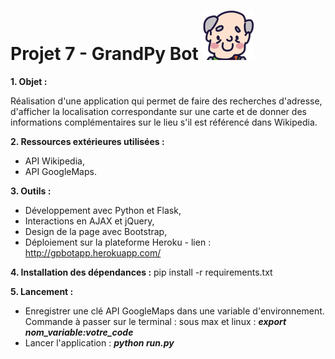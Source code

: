 # Projet 7 - GrandPy Bot ![spinner_grandpere](gpbapp/static/img/spinner.png)

**1. Objet :**

Réalisation d'une application qui permet de faire des recherches d'adresse, d'afficher la localisation correspondante sur une carte et de donner des informations complémentaires sur le lieu s'il est référencé dans Wikipedia.

**2. Ressources extérieures utilisées :**
- API Wikipedia,
- API GoogleMaps.

**3. Outils :**
- Développement avec Python et Flask,
- Interactions en AJAX et jQuery,
- Design de la page avec Bootstrap,
- Déploiement sur la plateforme Heroku - lien : http://gpbotapp.herokuapp.com/

**4. Installation des dépendances :**
pip install -r requirements.txt

**5. Lancement :**
- Enregistrer une clé API GoogleMaps dans une variable d'environnement. Commande à passer sur le terminal :
  sous max et linux : **_export nom_variable:votre_code_**
- Lancer l'application : **_python run.py_**

